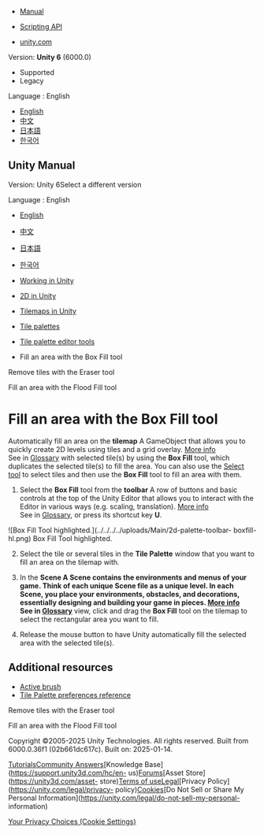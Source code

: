 [](https://docs.unity3d.com)

  * [Manual](../Manual/index.html)
  * [Scripting API](../ScriptReference/index.html)

  * [unity.com](https://unity.com/)

Version: **Unity 6** (6000.0)

  * Supported
  * Legacy

Language : English

  * [English](/Manual/tilemaps/tile-palettes/tools/fill-area-with-box-fill-tool.html)
  * [中文](/cn/current/Manual/tilemaps/tile-palettes/tools/fill-area-with-box-fill-tool.html)
  * [日本語](/ja/current/Manual/tilemaps/tile-palettes/tools/fill-area-with-box-fill-tool.html)
  * [한국어](/kr/current/Manual/tilemaps/tile-palettes/tools/fill-area-with-box-fill-tool.html)

[](https://docs.unity3d.com)

## Unity Manual

Version: Unity 6Select a different version

Language : English

  * [English](/Manual/tilemaps/tile-palettes/tools/fill-area-with-box-fill-tool.html)
  * [中文](/cn/current/Manual/tilemaps/tile-palettes/tools/fill-area-with-box-fill-tool.html)
  * [日本語](/ja/current/Manual/tilemaps/tile-palettes/tools/fill-area-with-box-fill-tool.html)
  * [한국어](/kr/current/Manual/tilemaps/tile-palettes/tools/fill-area-with-box-fill-tool.html)

  * [Working in Unity](../../../working-in-unity.html)
  * [2D in Unity](../../../Unity2D.html)
  * [Tilemaps in Unity](../../../tilemaps/tilemaps-landing.html)
  * [Tile palettes](../../../tilemaps/tile-palettes/tile-palette-landing.html)
  * [Tile palette editor tools](../../../tilemaps/tile-palettes/tools/tile-palette-tools-landing.html)
  * Fill an area with the Box Fill tool

[](../../../tilemaps/tile-palettes/tools/remove-tiles-with-eraser-tool.html)

Remove tiles with the Eraser tool

[](../../../tilemaps/tile-palettes/tools/fill-area-with-flood-fill-tool.html)

Fill an area with the Flood Fill tool

# Fill an area with the Box Fill tool

Automatically fill an area on the **tilemap** A GameObject that allows you to
quickly create 2D levels using tiles and a grid overlay. [More
info](../../../tilemaps/work-with-tilemaps/tilemap-reference.html)  
See in [Glossary](../../../Glossary.html#Tilemap) with selected tile(s) by
using the **Box Fill** tool, which duplicates the selected tile(s) to fill the
area. You can also use the [Select tool](select-tool/select-tool-landing.html)
to select tiles and then use the **Box Fill** tool to fill an area with them.

  1. Select the **Box Fill** tool from the **toolbar** A row of buttons and basic controls at the top of the Unity Editor that allows you to interact with the Editor in various ways (e.g. scaling, translation). [More info](../../../Toolbar.html)  
See in [Glossary](../../../Glossary.html#Toolbar), or press its shortcut key
**U**.

![Box Fill Tool highlighted.](../../../../uploads/Main/2d-palette-toolbar-
boxfill-hl.png) Box Fill Tool highlighted.

  2. Select the tile or several tiles in the **Tile Palette** window that you want to fill an area on the tilemap with. 

  3. In the ****Scene** A Scene contains the environments and menus of your game. Think of each unique Scene file as a unique level. In each Scene, you place your environments, obstacles, and decorations, essentially designing and building your game in pieces. [More info](../../../CreatingScenes.html)  
See in [Glossary](../../../Glossary.html#Scene)** view, click and drag the
**Box Fill** tool on the tilemap to select the rectangular area you want to
fill.

  4. Release the mouse button to have Unity automatically fill the selected area with the selected tile(s).

## Additional resources

  * [Active brush](../brushes/active-brush.html)
  * [Tile Palette preferences reference](../tile-palette-preferences-reference.html)

[](../../../tilemaps/tile-palettes/tools/remove-tiles-with-eraser-tool.html)

Remove tiles with the Eraser tool

[](../../../tilemaps/tile-palettes/tools/fill-area-with-flood-fill-tool.html)

Fill an area with the Flood Fill tool

Copyright ©2005-2025 Unity Technologies. All rights reserved. Built from
6000.0.36f1 (02b661dc617c). Built on: 2025-01-14.

[Tutorials](https://learn.unity.com/)[Community
Answers](https://answers.unity3d.com)[Knowledge
Base](https://support.unity3d.com/hc/en-
us)[Forums](https://forum.unity3d.com)[Asset Store](https://unity3d.com/asset-
store)[Terms of
use](https://docs.unity3d.com/Manual/TermsOfUse.html)[Legal](https://unity.com/legal)[Privacy
Policy](https://unity.com/legal/privacy-
policy)[Cookies](https://unity.com/legal/cookie-policy)[Do Not Sell or Share
My Personal Information](https://unity.com/legal/do-not-sell-my-personal-
information)

[Your Privacy Choices (Cookie Settings)](javascript:void\(0\);)

